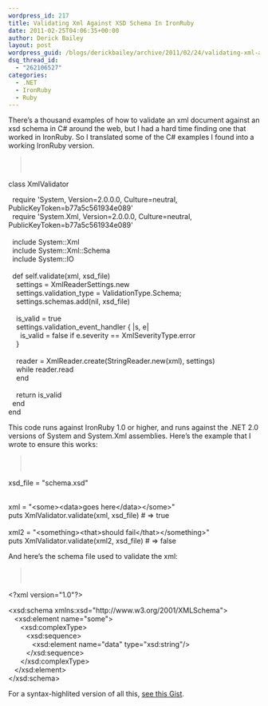 ```yaml
---
wordpress_id: 217
title: Validating Xml Against XSD Schema In IronRuby
date: 2011-02-25T04:06:35+00:00
author: Derick Bailey
layout: post
wordpress_guid: /blogs/derickbailey/archive/2011/02/24/validating-xml-against-xsd-schema-in-ironruby.aspx
dsq_thread_id:
  - "262106527"
categories:
  - .NET
  - IronRuby
  - Ruby
---
```

There&#8217;s a thousand examples of how to validate an xml document against an xsd schema in C# around the web, but I had a hard time finding one that worked in IronRuby. So I translated some of the C# examples I found into a working IronRuby version.<span style="line-height: 0px">﻿</span>

> <pre><div class="line">
  <span class="k">class</span> <span class="nc">XmlValidator</span>
</div>

<div class="line">
    <span class="nb">require</span> <span class="s1">'System, Version=2.0.0.0, Culture=neutral, PublicKeyToken=b77a5c561934e089'</span>
</div>

<div class="line">
    <span class="nb">require</span> <span class="s1">'System.Xml, Version=2.0.0.0, Culture=neutral, PublicKeyToken=b77a5c561934e089'<br /> </span>
</div>

<div class="line">
    <span class="kp">include</span> <span class="no">System</span><span class="o">::</span><span class="no">Xml</span>
</div>

<div class="line">
    <span class="kp">include</span> <span class="no">System</span><span class="o">::</span><span class="no">Xml</span><span class="o">::</span><span class="no">Schema</span>
</div>

<div class="line">
    <span class="kp">include</span> <span class="no">System</span><span class="o">::</span><span class="no">IO<br /> </span>
</div>

<div class="line">
    <span class="k">def</span> <span class="nc">self</span><span class="o">.</span><span class="nf">validate</span><span class="p">(</span><span class="n">xml</span><span class="p">,</span> <span class="n">xsd_file</span><span class="p">)</span>
</div>

<div class="line">
      <span class="n">settings</span> <span class="o">=</span> <span class="no">XmlReaderSettings</span><span class="o">.</span><span class="n">new</span>
</div>

<div class="line">
      <span class="n">settings</span><span class="o">.</span><span class="n">validation_type</span> <span class="o">=</span> <span class="no">ValidationType</span><span class="o">.</span><span class="n">Schema</span><span class="p">;</span>
</div>

<div class="line">
      <span class="n">settings</span><span class="o">.</span><span class="n">schemas</span><span class="o">.</span><span class="n">add</span><span class="p">(</span><span class="kp">nil</span><span class="p">,</span> <span class="n">xsd_file</span><span class="p">)<br /> </span>
</div>

<div class="line">
      <span class="n">is_valid</span> <span class="o">=</span> <span class="kp">true</span>
</div>

<div class="line">
      <span class="n">settings</span><span class="o">.</span><span class="n">validation_event_handler</span> <span class="p">{</span> <span class="o">|</span><span class="n">s</span><span class="p">,</span> <span class="n">e</span><span class="o">|</span>
</div>

<div class="line">
        <span class="n">is_valid</span> <span class="o">=</span> <span class="kp">false</span> <span class="k">if</span> <span class="n">e</span><span class="o">.</span><span class="n">severity</span> <span class="o">==</span> <span class="no">XmlSeverityType</span><span class="o">.</span><span class="n">error</span>
</div>

<div class="line">
      <span class="p">}<br /> </span>
</div>

<div class="line">
      <span class="n">reader</span> <span class="o">=</span> <span class="no">XmlReader</span><span class="o">.</span><span class="n">create</span><span class="p">(</span><span class="no">StringReader</span><span class="o">.</span><span class="n">new</span><span class="p">(</span><span class="n">xml</span><span class="p">),</span> <span class="n">settings</span><span class="p">)</span>
</div>

<div class="line">
      <span class="k">while</span> <span class="n">reader</span><span class="o">.</span><span class="n">read</span>
</div>

<div class="line">
      <span class="k">end<br /> </span>
</div>

<div class="line">
      <span class="k">return</span> <span class="n">is_valid</span>
</div>

<div class="line">
    <span class="k">end</span>
</div>

<div class="line">
  <span class="k">end</span>
</div></pre>

This code runs against IronRuby 1.0 or higher, and runs against the .NET 2.0 versions of System and System.Xml assemblies. Here&#8217;s the example that I wrote to ensure this works:

> <pre><div class="line">
  <span class="n">xsd_file</span> <span class="o">=</span> <span class="s2">"schema.xsd"<br /> </span>
</div>

<div class="line">
  <span class="n">xml</span> <span class="o">=</span> <span class="s2">"&lt;some&gt;&lt;data&gt;goes here&lt;/data&gt;&lt;/some&gt;"</span>
</div>

<div class="line">
  <span class="nb">puts</span> <span class="no">XmlValidator</span><span class="o">.</span><span class="n">validate</span><span class="p">(</span><span class="n">xml</span><span class="p">,</span> <span class="n">xsd_file</span><span class="p">)</span> <span class="c1"># =&gt; true</span>
</div>

<div class="line">
  <span class="n"><br />xml2</span> <span class="o">=</span> <span class="s2">"&lt;something&gt;&lt;that&gt;should fail&lt;/that&gt;&lt;/something&gt;"</span>
</div>

<div class="line">
  <span class="nb">puts</span> <span class="no">XmlValidator</span><span class="o">.</span><span class="n">validate</span><span class="p">(</span><span class="n">xml2</span><span class="p">,</span> <span class="n">xsd_file</span><span class="p">)</span> <span class="c1"># =&gt; false</span>
</div></pre>

And here&#8217;s the schema file used to validate the xml:

> <pre><div class="line">
  <span class="cp">&lt;?xml version="1.0"?&gt;</span>
</div>

<div class="line">
  <span class="nt">&lt;xsd:schema</span> <span class="na">xmlns:xsd=</span><span class="s">"http://www.w3.org/2001/XMLSchema"</span><span class="nt">&gt;</span>
</div>

<div class="line">
     <span class="nt">&lt;xsd:element</span> <span class="na">name=</span><span class="s">"some"</span><span class="nt">&gt;</span>
</div>

<div class="line">
        <span class="nt">&lt;xsd:complexType&gt;</span>
</div>

<div class="line">
           <span class="nt">&lt;xsd:sequence&gt;</span>
</div>

<div class="line">
              <span class="nt">&lt;xsd:element</span> <span class="na">name=</span><span class="s">"data"</span> <span class="na">type=</span><span class="s">"xsd:string"</span><span class="nt">/&gt;</span>
</div>

<div class="line">
           <span class="nt">&lt;/xsd:sequence&gt;</span>
</div>

<div class="line">
        <span class="nt">&lt;/xsd:complexType&gt;</span>
</div>

<div class="line">
     <span class="nt">&lt;/xsd:element&gt;</span>
</div>

<div class="line">
  <span class="nt">&lt;/xsd:schema&gt;</span>
</div></pre>

For a syntax-highlited version of all this, [see this Gist](https://gist.github.com/843340).